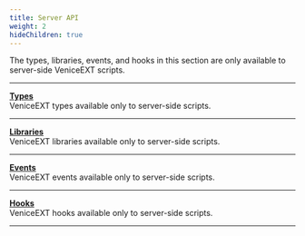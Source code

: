 ```yaml
---
title: Server API
weight: 2
hideChildren: true
---
```


The types, libraries, events, and hooks in this section are only available to server-side VeniceEXT scripts.

---

**[Types](/vext/ref/server/type/)**  
VeniceEXT types available only to server-side scripts.

---

**[Libraries](/vext/ref/server/library/)**  
VeniceEXT libraries available only to server-side scripts.

---

**[Events](/vext/ref/server/event/)**  
VeniceEXT events available only to server-side scripts.

---

**[Hooks](/vext/ref/server/hook/)**  
VeniceEXT hooks available only to server-side scripts.

---
